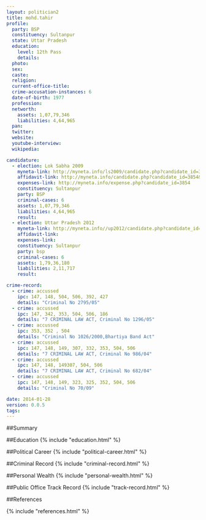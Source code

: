 ```yaml
---
layout: politician2
title: mohd.tahir
profile: 
  party: BSP
  constituency: Sultanpur
  state: Uttar Pradesh
  education: 
    level: 12th Pass
    details: 
  photo: 
  sex: 
  caste: 
  religion: 
  current-office-title: 
  crime-accusation-instances: 6
  date-of-birth: 1977
  profession: 
  networth: 
    assets: 1,07,79,346
    liabilities: 4,64,965
  pan: 
  twitter: 
  website: 
  youtube-interview: 
  wikipedia: 

candidature: 
  - election: Lok Sabha 2009
    myneta-link: http://myneta.info/ls2009/candidate.php?candidate_id=3854
    affidavit-link: http://myneta.info/candidate.php?candidate_id=3854&scan=original
    expenses-link: http://myneta.info/expense.php?candidate_id=3854
    constituency: Sultanpur 
    party: BSP
    criminal-cases: 6
    assets: 1,07,79,346
    liabilities: 4,64,965
    result:  
  - election: Uttar Pradesh 2012
    myneta-link: http://myneta.info//up2012/candidate.php?candidate_id=829
    affidavit-link: 
    expenses-link: 
    constituency: Sultanpur 
    party: bsp
    criminal-cases: 6
    assets: 1,79,36,180
    liabilities: 2,11,717
    result:  

crime-record: 
  - crime: accussed
    ipc: 147, 148, 504, 506, 392, 427
    details: "Criminal No 2795/05" 
  - crime: accussed
    ipc: 147, 342, 353, 504, 506, 186
    details: "7 CRIMINAL LAW ACT, Criminal No 1296/05" 
  - crime: accussed
    ipc: 353, 352 , 504
    details: "Criminal No 1026/2000,Bhartiya Band Act" 
  - crime: accussed
    ipc: 147, 148, 149, 307, 332, 353, 504, 506
    details: "7 CRIMINAL LAW ACT, Criminal No 986/04" 
  - crime: accussed
    ipc: 147, 148, 149307, 504, 506
    details: "7 CRIMINAL LAW ACT, Criminal No 682/04" 
  - crime: accussed
    ipc: 147, 148, 149, 323, 325, 352, 504, 506
    details: "Criminal No 70/09" 

date: 2014-01-28
version: 0.0.5
tags: 
---
```

##Summary


##Education
{% include "education.html" %}


##Political Career
{% include "political-career.html" %}


##Criminal Record
{% include "criminal-record.html" %}


##Personal Wealth
{% include "personal-wealth.html" %}


##Public Office Track Record
{% include "track-record.html" %}


##References


{% include "references.html" %}
